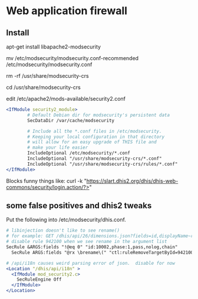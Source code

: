 # Web application firewall

## Install
apt-get install libapache2-modsecurity

mv /etc/modsecurity/modsecurity.conf-recommended /etc/modsecurity/modsecurity.conf

rm -rf /usr/share/modsecurity-crs

cd /usr/share/modsecurity-crs

edit /etc/apache2/mods-available/security2.conf

```apache
<IfModule security2_module>
        # Default Debian dir for modsecurity's persistent data
        SecDataDir /var/cache/modsecurity

        # Include all the *.conf files in /etc/modsecurity.
        # Keeping your local configuration in that directory
        # will allow for an easy upgrade of THIS file and
        # make your life easier
        IncludeOptional /etc/modsecurity/*.conf
        IncludeOptional "/usr/share/modsecurity-crs/*.conf"
        IncludeOptional "/usr/share/modsecurity-crs/rules/*.conf"
</IfModule>
```

Blocks funny things like:
curl -k "https://slart.dhis2.org/dhis/dhis-web-commons/security/login.action/?><script>'alert(1)'</script>"

## some false positives and dhis2 tweaks
Put the following into /etc/modsecurity/dhis.conf.

```apache
# libinjection doesn't like to see rename()
# for example: GET /dhis/api/26/dimensions.json?fields=id,displayName~rename(name),dimensionType
# disable rule 942100 when we see rename in the argument list
SecRule &ARGS:fields "!@eq 0" "id:10002,phase:1,pass,nolog,chain"
  SecRule ARGS:fields "@rx \brename\(" "ctl:ruleRemoveTargetById=942100;ARGS:fields"

# /api/i18n causes weird parsing error of json.  disable for now
<Location "/dhis/api/i18n" >
  <IfModule mod_security2.c>
    SecRuleEngine Off
  </IfModule>
</Location>
```
